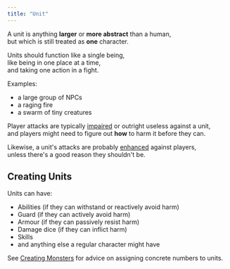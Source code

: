 ```yaml
---
title: "Unit"
---
```


A unit is anything **larger** or **more abstract** than a human,  
but which is still treated as **one** character.

Units should function like a single being,  
like being in one place at a time,  
and taking one action in a fight.

Examples:

-   a large group of NPCs
-   a raging fire
-   a swarm of tiny creatures

Player attacks are typically
[impaired](/rules/fighting/attacks-and-damage#special-attacks) or outright
useless against a unit,  
 and players might need to figure out **how** to harm it before they can.

Likewise, a unit's attacks are probably
[enhanced](/rules/fighting/attacks-and-damage#special-attacks) against
players,  
unless there's a good reason they shouldn't be.

## Creating Units

Units can have:

-   Abilities (if they can withstand or reactively avoid harm)
-   Guard (if they can actively avoid harm)
-   Armour (if they can passively resist harm)
-   Damage dice (if they can inflict harm)
-   Skills
-   and anything else a regular character might have

See [Creating Monsters](/rules/creating-monsters) for advice on assigning
concrete numbers to units.
